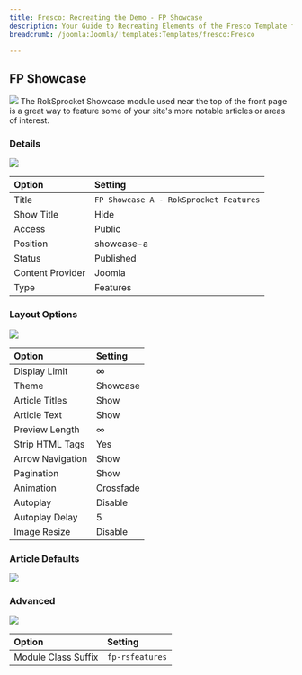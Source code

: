 ```yaml
---
title: Fresco: Recreating the Demo - FP Showcase
description: Your Guide to Recreating Elements of the Fresco Template for Joomla
breadcrumb: /joomla:Joomla/!templates:Templates/fresco:Fresco

---
```


FP Showcase
-----
![][demo]
The RokSprocket Showcase module used near the top of the front page is a great way to feature some of your site's more notable articles or areas of interest.

### Details
![][demo2]

| Option           | Setting                                |  
| :--------------- | :------------------------------------- |  
| Title            | `FP Showcase A - RokSprocket Features` |  
| Show Title       | Hide                                   |  
| Access           | Public                                 |  
| Position         | showcase-a                             |  
| Status           | Published                              |  
| Content Provider | Joomla                                 |  
| Type             | Features                               |  

### Layout Options
![][demo3]

| Option           | Setting   |  
| :--------------- | :-------- |  
| Display Limit    | ∞         |  
| Theme            | Showcase  |  
| Article Titles   | Show      |  
| Article Text     | Show      |  
| Preview Length   | ∞         |  
| Strip HTML Tags  | Yes       |  
| Arrow Navigation | Show      |  
| Pagination       | Show      |  
| Animation        | Crossfade |  
| Autoplay         | Disable   |  
| Autoplay Delay   | 5         |  
| Image Resize     | Disable   |  

### Article Defaults
![][demo4]

### Advanced
![][demo5]

| Option              | Setting         |  
| :------------------ | :-------------- |  
| Module Class Suffix | `fp-rsfeatures` |  

[demo]: assets/demo_2.jpeg
[demo2]: assets/showcase_1.jpeg
[demo3]: assets/showcase_2.jpeg
[demo4]: assets/showcase_3.jpeg
[demo5]: assets/showcase_4.jpeg
